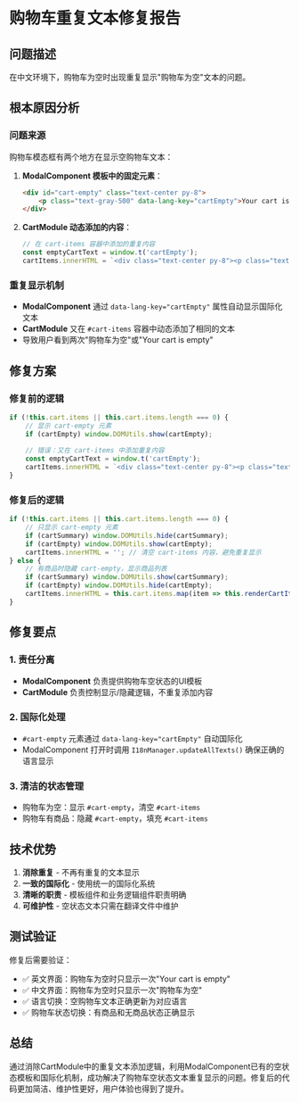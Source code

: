 # 购物车重复文本修复报告

## 问题描述
在中文环境下，购物车为空时出现重复显示"购物车为空"文本的问题。

## 根本原因分析

### 问题来源
购物车模态框有两个地方在显示空购物车文本：

1. **ModalComponent 模板中的固定元素**：
   ```html
   <div id="cart-empty" class="text-center py-8">
       <p class="text-gray-500" data-lang-key="cartEmpty">Your cart is empty</p>
   </div>
   ```

2. **CartModule 动态添加的内容**：
   ```javascript
   // 在 cart-items 容器中添加的重复内容
   const emptyCartText = window.t('cartEmpty');
   cartItems.innerHTML = `<div class="text-center py-8"><p class="text-gray-500">${emptyCartText}</p></div>`;
   ```

### 重复显示机制
- **ModalComponent** 通过 `data-lang-key="cartEmpty"` 属性自动显示国际化文本
- **CartModule** 又在 `#cart-items` 容器中动态添加了相同的文本
- 导致用户看到两次"购物车为空"或"Your cart is empty"

## 修复方案

### 修复前的逻辑
```javascript
if (!this.cart.items || this.cart.items.length === 0) {
    // 显示 cart-empty 元素
    if (cartEmpty) window.DOMUtils.show(cartEmpty);
    
    // 错误：又在 cart-items 中添加重复内容
    const emptyCartText = window.t('cartEmpty');
    cartItems.innerHTML = `<div class="text-center py-8"><p class="text-gray-500">${emptyCartText}</p></div>`;
}
```

### 修复后的逻辑
```javascript
if (!this.cart.items || this.cart.items.length === 0) {
    // 只显示 cart-empty 元素
    if (cartSummary) window.DOMUtils.hide(cartSummary);
    if (cartEmpty) window.DOMUtils.show(cartEmpty);
    cartItems.innerHTML = ''; // 清空 cart-items 内容，避免重复显示
} else {
    // 有商品时隐藏 cart-empty，显示商品列表
    if (cartSummary) window.DOMUtils.show(cartSummary);
    if (cartEmpty) window.DOMUtils.hide(cartEmpty);
    cartItems.innerHTML = this.cart.items.map(item => this.renderCartItem(item)).join('');
}
```

## 修复要点

### 1. 责任分离
- **ModalComponent** 负责提供购物车空状态的UI模板
- **CartModule** 负责控制显示/隐藏逻辑，不重复添加内容

### 2. 国际化处理
- `#cart-empty` 元素通过 `data-lang-key="cartEmpty"` 自动国际化
- ModalComponent 打开时调用 `I18nManager.updateAllTexts()` 确保正确的语言显示

### 3. 清洁的状态管理
- 购物车为空：显示 `#cart-empty`，清空 `#cart-items`
- 购物车有商品：隐藏 `#cart-empty`，填充 `#cart-items`

## 技术优势

1. **消除重复** - 不再有重复的文本显示
2. **一致的国际化** - 使用统一的国际化系统
3. **清晰的职责** - 模板组件和业务逻辑组件职责明确
4. **可维护性** - 空状态文本只需在翻译文件中维护

## 测试验证

修复后需要验证：
- ✅ 英文界面：购物车为空时只显示一次"Your cart is empty"
- ✅ 中文界面：购物车为空时只显示一次"购物车为空"
- ✅ 语言切换：空购物车文本正确更新为对应语言
- ✅ 购物车状态切换：有商品和无商品状态正确显示

## 总结

通过消除CartModule中的重复文本添加逻辑，利用ModalComponent已有的空状态模板和国际化机制，成功解决了购物车空状态文本重复显示的问题。修复后的代码更加简洁、维护性更好，用户体验也得到了提升。